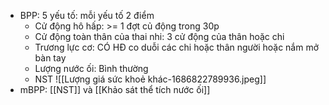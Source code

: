 - BPP: 5 yếu tố: mỗi yếu tố 2 điểm
	- Cử động hô hấp: >= 1 đợt củ động trong 30p
	- Cử động toàn thân của thai nhi: 3 cử động của thân hoặc chi
	- Trương lực cơ: CÓ HĐ co duỗi các chi hoặc thân người hoặc nắm mở bàn tay
	- Lượng nước ối: Bình thường
	- NST
	![[Lượng giá sức khoẻ khác-1686822789936.jpeg]]
- mBPP: [[NST]] và [[Khảo sát thể tích nước ối]]